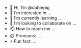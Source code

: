 - 👋 Hi, I’m @dabiepig
- 👀 I’m interested in ...
- 🌱 I’m currently learning ...
- 💞️ I’m looking to collaborate on ...
- 📫 How to reach me ...
- 😄 Pronouns: ...
- ⚡ Fun fact: ...

<!---
dabiepig/dabiepig is a ✨ special ✨ repository because its `README.md` (this file) appears on your GitHub profile.
You can click the Preview link to take a look at your changes.
--->
